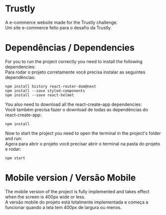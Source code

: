 # Trustly
A e-commerce website made for the Trustly challenge.
<br/>
Um site e-commerce feito para o desafio da Trustly.

# Dependências / Dependencies

For you to run the project correctly you need to install the following dependencies:
<br/>
Para rodar o projeto corretamente você precisa instalar as seguintes dependências:

```
npm install history react-router-dom@next
npm install --save styled-components
npm install --save react-helmet
```

You also need to download all the react-create-app dependencies:
<br/>
Você também precisa fazer o download de todas as dependências do react-create-app:

```
npm install
```

Now to start the project you need to open the terminal in the project's folder and run:
<br/>
Agora para abrir o projeto você precisar abrir o terminal na pasta do projeto e rodar:

```
npm start
```

# Mobile version / Versão Mobile

The mobile version of the project is fully implemented and takes effect when the screen is 400px wide or less.
<br/>
A versão mobile do projeto está totalmente implementada e começa a funcionar quando a tela tem 400px de largura ou menos.



